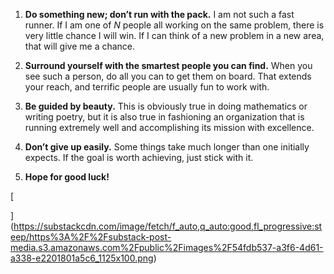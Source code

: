 1. **Do something new; don’t run with the pack.** I am not such a fast runner. If I am one of _N_ people all working on the same problem, there is very little chance I will win. If I can think of a new problem in a new area, that will give me a chance.
    
2. **Surround yourself with the smartest people you can find.** When you see such a person, do all you can to get them on board. That extends your reach, and terrific people are usually fun to work with.
    
3. **Be guided by beauty.** This is obviously true in doing mathematics or writing poetry, but it is also true in fashioning an organization that is running extremely well and accomplishing its mission with excellence.
    
4. **Don’t give up easily.** Some things take much longer than one initially expects. If the goal is worth achieving, just stick with it.
    
5. **Hope for good luck!**
    

[

](https://substackcdn.com/image/fetch/f_auto,q_auto:good,fl_progressive:steep/https%3A%2F%2Fsubstack-post-media.s3.amazonaws.com%2Fpublic%2Fimages%2F54fdb537-a3f6-4d61-a338-e2201801a5c6_1125x100.png)